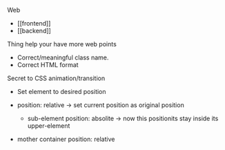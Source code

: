 Web
+ [[frontend]]
+ [[backend]]

Thing help your have more web points
+ Correct/meaningful class name. 
+ Correct HTML format

Secret to CSS animation/transition
+ Set element to desired position

+ position: relative -> set current position as original position
	+ sub-element position: absolite -> now this positionits stay inside its upper-element
+ mother container position: relative
